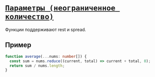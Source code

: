 # [`Параметры (неограниченное количество)`](../index.md)

Функции поддерживают rest и spread.

## Пример

```ts
function average(...nums: number[]) {
  const sum = nums.reduce((current, total) => current + total, 0);
  return sum / nums.length;
}
```
